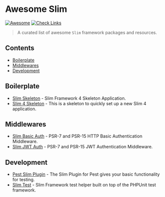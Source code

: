 # Awesome Slim 

[![Awesome](https://awesome.re/badge.svg)](https://awesome.re)
[![Check Links](https://github.com/nekofar/awesome-slim/actions/workflows/check-links.yml/badge.svg)](https://github.com/nekofar/awesome-slim/actions/workflows/check-links.yml)

> A curated list of awesome `Slim` framework packages and resources.

## Contents

- [Boilerplate](#boilersplate)
- [Middlewares](#middlewares)
- [Development](#development)


## Boilerplate

- [Slim Skeleton](https://github.com/slimphp/Slim-Skeleton) - Slim Framework 4 Skeleton Application.
- [Slim 4 Skeleton](https://github.com/odan/slim4-skeleton) - This is a skeleton to quickly set up a new Slim 4 application.


## Middlewares

- [Slim Basic Auth](https://github.com/tuupola/slim-basic-auth) - PSR-7 and PSR-15 HTTP Basic Authentication Middleware.
- [Slim JWT Auth](https://github.com/tuupola/slim-jwt-auth) - PSR-7 and PSR-15 JWT Authentication Middleware.


## Development

- [Pest Slim Plugin](https://github.com/nekofar/pest-plugin-slim) - The Slim Plugin for Pest gives your basic functionality for testing.
- [Slim Test](https://github.com/nekofar/slim-test) - Slim Framework test helper built on top of the PHPUnit test framework.

<!-- ## Contribute -->

<!-- Contributions welcome! Read the [contribution guidelines](CONTRIBUTING.md) first. -->
